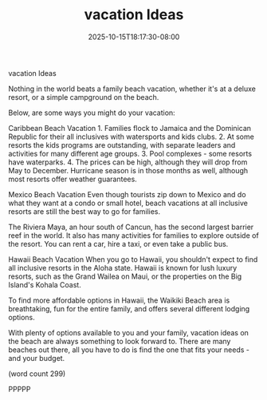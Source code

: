 ﻿---
title: "vacation Ideas"
date: 2025-10-15T18:17:30-08:00
description: "Beach Vacations Tips for Web Success"
featured_image: "/images/Beach Vacations.jpg"
tags: ["Beach Vacations"]
---

vacation Ideas

Nothing in the world beats a family beach vacation,
whether it's at a deluxe resort, or a simple
campground on the beach.  

Below, are some ways you might do your vacation:

Caribbean Beach Vacation
	1.  Families flock to Jamaica and the
Dominican Republic for their all inclusives with 
watersports and kids clubs.
	2.  At some resorts the kids programs are
outstanding, with separate leaders and activities
for many different age groups.
	3.  Pool complexes - some resorts have 
waterparks.
	4.  The prices can be high, although they
will drop from May to December.  Hurricane season is
in those months as well, although most resorts offer
weather guarantees.

Mexico Beach Vacation
Even though tourists zip down to Mexico and do
what they want at a condo or small hotel, beach 
vacations at all inclusive resorts are still the best
way to go for families.

The Riviera Maya, an hour south of Cancun, has
the second largest barrier reef in the world.  It
also has many activities for families to explore
outside of the resort.  You can rent a car, hire
a taxi, or even take a public bus.

Hawaii Beach Vacation
When you go to Hawaii, you shouldn't expect to 
find all inclusive resorts in the Aloha state.
Hawaii is known for lush luxury resorts, such as
the Grand Wailea on Maui, or the properties on
the Big Island's Kohala Coast.

To find more affordable options in Hawaii, the
Waikiki Beach area is breathtaking, fun for the
entire family, and offers several different lodging
options.  

With plenty of options available to you and your
family, vacation ideas on the beach are always 
something to look forward to.  There are many beaches
out there, all you have to do is find the one that
fits your needs - and your budget.

(word count 299)

PPPPP

